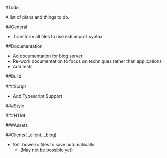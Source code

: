 #Todo

A list of plans and things to do.


##General
 - Transform all files to use es6 import syntax

##Documentation
  - Ad documentation for blog server
  - Re-work documentation to focus on techniques rather than applications
  - Add tests

##Build

###Script
  - Add Typescript Support

###Style

###HTML

###Assets


##Clients( \_client, \_blog)
  - Set .bowerrc files to save automatically
    - [(May not be possible yet)](https://github.com/bower/bower/issues/1040)
